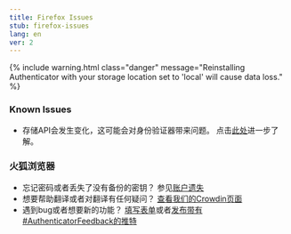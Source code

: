 ```yaml
---
title: Firefox Issues
stub: firefox-issues
lang: en
ver: 2
---
```

{% include warning.html class="danger" message="Reinstalling Authenticator with your storage location set to 'local' will cause data loss." %}

### Known Issues

- 存储API会发生变化，这可能会对身份验证器带来问题。 点击[此处](https://blog.mozilla.org/addons/2018/08/03/new-backend-for-storage-local-api/)进一步了解。

### 火狐浏览器

- 忘记密码或者丢失了没有备份的密钥？ 参见[账户遗失](lost-codes)
- 想要帮助翻译或者对翻译有任何疑问？ [查看我们的Crowdin页面](https://crowdin.com/project/authenticator-firefox)
- 遇到bug或者想要新的功能？ [填写表单](https://github.com/Authenticator-Extension/Authenticator/issues/new/choose)或者[发布带有#AuthenticatorFeedback的推特](https://twitter.com/intent/tweet?hashtags=AuthenticatorFeedback)